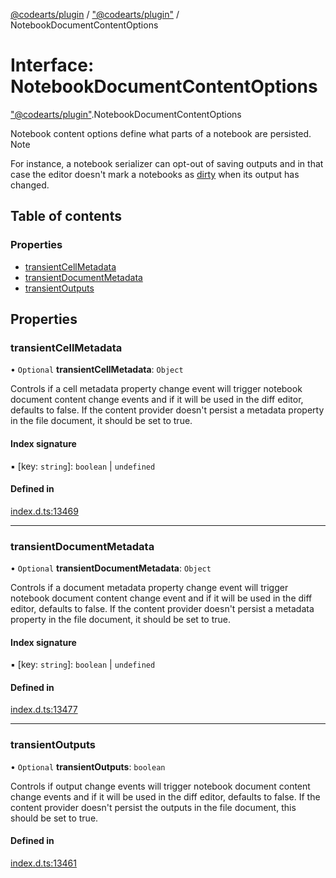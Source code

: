 [@codearts/plugin](../README.md) / ["@codearts/plugin"](../modules/_codearts_plugin_.md) / NotebookDocumentContentOptions

# Interface: NotebookDocumentContentOptions

["@codearts/plugin"](../modules/_codearts_plugin_.md).NotebookDocumentContentOptions

Notebook content options define what parts of a notebook are persisted. Note

For instance, a notebook serializer can opt-out of saving outputs and in that case the editor doesn't mark a
notebooks as [dirty](codearts_plugin_.NotebookDocument.md#isdirty) when its output has changed.

## Table of contents

### Properties

- [transientCellMetadata](codearts_plugin_.NotebookDocumentContentOptions.md#transientcellmetadata)
- [transientDocumentMetadata](codearts_plugin_.NotebookDocumentContentOptions.md#transientdocumentmetadata)
- [transientOutputs](codearts_plugin_.NotebookDocumentContentOptions.md#transientoutputs)

## Properties

### transientCellMetadata

• `Optional` **transientCellMetadata**: `Object`

Controls if a cell metadata property change event will trigger notebook document content
change events and if it will be used in the diff editor, defaults to false. If the
content provider doesn't persist a metadata property in the file document, it should be
set to true.

#### Index signature

▪ [key: `string`]: `boolean` \| `undefined`

#### Defined in

[index.d.ts:13469](https://github.com/huaweicloud/cloudide-plugin-api/blob/a055dd0/index.d.ts#L13469)

___

### transientDocumentMetadata

• `Optional` **transientDocumentMetadata**: `Object`

Controls if a document metadata property change event will trigger notebook document
content change event and if it will be used in the diff editor, defaults to false. If the
content provider doesn't persist a metadata property in the file document, it should be
set to true.

#### Index signature

▪ [key: `string`]: `boolean` \| `undefined`

#### Defined in

[index.d.ts:13477](https://github.com/huaweicloud/cloudide-plugin-api/blob/a055dd0/index.d.ts#L13477)

___

### transientOutputs

• `Optional` **transientOutputs**: `boolean`

Controls if output change events will trigger notebook document content change events and
if it will be used in the diff editor, defaults to false. If the content provider doesn't
persist the outputs in the file document, this should be set to true.

#### Defined in

[index.d.ts:13461](https://github.com/huaweicloud/cloudide-plugin-api/blob/a055dd0/index.d.ts#L13461)
